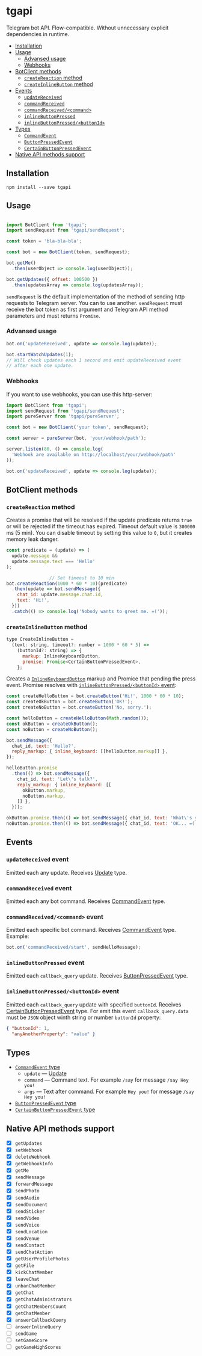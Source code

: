 # tgapi

Telegram bot API. Flow-compatible. Without unnecessary explicit dependencies in runtime.

- [Installation](#installation)
- [Usage](#usage)
  - [Advansed usage](#advansed-usage)
  - [Webhooks](#webhooks)
- [BotClient methods](#botclient-methods)
  - [`createReaction` method](#createreaction-method)
  - [`createInlineButton` method](#createinlinebutton-method)
- [Events](#events)
  - [`updateReceived`](#updatereceived-event)
  - [`commandReceived`](#commandreceived-event)
  - [`commandReceived/<command>`](#commandreceivedcommand-event)
  - [`inlineButtonPressed`](#inlinebuttonpressed-event)
  - [`inlineButtonPressed/<buttonId>`](#inlinebuttonpressedbuttonid-event)
- [Types](#types)
  - [`CommandEvent`][CommandEvent]
  - [`ButtonPressedEvent`][ButtonPressedEvent]
  - [`CertainButtonPressedEvent`][CertainButtonPressedEvent]
- [Native API methods support](#native-api-methods-support)

## Installation

```
npm install --save tgapi
```

## Usage

```javascript

import BotClient from 'tgapi';
import sendRequest from 'tgapi/sendRequest';

const token = 'bla-bla-bla';

const bot = new BotClient(token, sendRequest);

bot.getMe()
  .then(userObject => console.log(userObject));

bot.getUpdates({ offset: 100500 })
  .then(updatesArray => console.log(updatesArray));
```

`sendRequest` is the default implementation of the method of sending http requests to Telegram
server. You can to use another. `sendRequest` must receive the bot token as first argument and
Telegram API method parameters and must returns `Promise`.

### Advansed usage

```javascript
bot.on('updateReceived', update => console.log(update));

bot.startWatchUpdates(1);
// Will check updates each 1 second and emit updateReceived event
// after each one update.
```

### Webhooks

If you want to use webhooks, you can use this http-server:

```javascript
import BotClient from 'tgapi';
import sendRequest from 'tgapi/sendRequest';
import pureServer from 'tgapi/pureServer';

const bot = new BotClient('your token', sendRequest);

const server = pureServer(bot, 'your/webhook/path');

server.listen(80, () => console.log(
  'Webhook are available on http://localhost/your/webhook/path'
));

bot.on('updateReceived', update => console.log(update));
```

## BotClient methods

### `createReaction` method

Creates a promise
that will be resolved if the update predicate returns `true` or will be rejected if the timeout has
expired. Timeout default value is `300000` ms (5 min). You can disable timeout by setting this value
to `0`, but it creates memory leak danger.

```javascript
const predicate = (update) => (
  update.message &&
  update.message.text === 'Hello'
);

                // Set timeout to 10 min
bot.createReaction(1000 * 60 * 10)(predicate)
  .then(update => bot.sendMessage({
    chat_id: update.message.chat.id,
    text: 'Hi!',
  }))
  .catch(() => console.log('Nobody wants to greet me. =('));
```

### `createInlineButton` method

```javascript
type CreateInlineButton =
  (text: string, timeout?: number = 1000 * 60 * 5) =>
    (buttonId?: string) => {
      markup: InlineKeyboardButton,
      promise: Promise<CertainButtonPressedEvent>,
    };
```

Creates a [`InlineKeyboardButton`](https://core.telegram.org/bots/API#inlinekeyboardbutton) markup
and Promice that pending the press event. Promise resolves with
[`inlineButtonPressed/<buttonId>` event](#inlinebuttonpressedbuttonid-event):

```javascript
const createHelloButton = bot.createButton('Hi!', 1000 * 60 * 10);
const createOkButton = bot.createButton('OK!');
const createNoButton = bot.createButton('No, sorry.');

const helloButton = createHelloButton(Math.random());
const okButton = createOkButton();
const noButton = createNoButton();

bot.sendMessage({
  chat_id, text: 'Hello?',
  reply_markup: { inline_keyboard: [[helloButton.markup]] },
});

helloButton.promise
  .then(() => bot.sendMessage({
    chat_id, text: 'Let\'s talk?',
    reply_markup: { inline_keyboard: [[
      okButton.markup,
      noButton.markup,
    ]] },
  }));

okButton.promise.then(() => bot.sendMessage({ chat_id, text: 'What\'s your name?' }));
noButton.promise.then(() => bot.sendMessage({ chat_id, text: 'OK... =(' }));
```

## Events

### `updateReceived` event

Emitted each any update. Receives [Update](https://core.telegram.org/bots/API#update) type.

### `commandReceived` event

Emitted each any bot command. Receives [CommandEvent](#commandevent-type) type.

### `commandReceived/<command>` event

Emitted each specific bot command. Receives [CommandEvent](#commandevent-type) type. Example:

```javascript
bot.on('commandReceived/start', sendHelloMessage);
```

### `inlineButtonPressed` event

Emitted each `callback_query` update. Receives [ButtonPressedEvent](#buttonpressedevent-type) type.

### `inlineButtonPressed/<buttonId>` event

Emitted each `callback_query` update with specified `buttonId`. Receives
[CertainButtonPressedEvent](#certainbuttonpressedevent-type) type. For emit this event
`callback_query.data` must be `JSON` object winth string or number `buttonId` property:

```json
{ "buttonId": 1,
  "anyAnotherProperty": "value" }
```

## Types

- [`CommandEvent` type][CommandEvent]
  - `update` — [Update](https://core.telegram.org/bots/API#update)
  - `command` — Command text. For example `/say` for message `/say Hey you!`
  - `args` — Text after command. For example `Hey you!` for message `/say Hey you!`
- [`ButtonPressedEvent` type][ButtonPressedEvent]
- [`CertainButtonPressedEvent` type][CertainButtonPressedEvent]

## Native API methods support

- [x] `getUpdates`
- [x] `setWebhook`
- [x] `deleteWebhook`
- [x] `getWebhookInfo`
- [x] `getMe`
- [x] `sendMessage`
- [x] `forwardMessage`
- [x] `sendPhoto`
- [x] `sendAudio`
- [x] `sendDocument`
- [x] `sendSticker`
- [x] `sendVideo`
- [x] `sendVoice`
- [x] `sendLocation`
- [x] `sendVenue`
- [x] `sendContact`
- [x] `sendChatAction`
- [x] `getUserProfilePhotos`
- [x] `getFile`
- [x] `kickChatMember`
- [x] `leaveChat`
- [x] `unbanChatMember`
- [x] `getChat`
- [x] `getChatAdministrators`
- [x] `getChatMembersCount`
- [x] `getChatMember`
- [x] `answerCallbackQuery`
- [ ] `answerInlineQuery`
- [ ] `sendGame`
- [ ] `setGameScore`
- [ ] `getGameHighScores`

[CommandEvent]: src/types/index.js#L15
[ButtonPressedEvent]: src/types/index.js#L21
[CertainButtonPressedEvent]: src/types/index.js#L26
